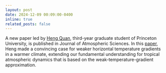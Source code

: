 ```yaml
---
layout: post
date: 2024-12-09 00:09:00-0400
inline: true
related_posts: false
---
```


A new paper led by <a href="https://heng-quan.github.io/">Heng Quan</a>, third-year graduate student of Princeton University, is published in Journal of Atmospheric Sciences. In this <a href="https://journals.ametsoc.org/view/journals/atsc/aop/JAS-D-24-0140.1/JAS-D-24-0140.1.xml">paper</a>, Heng made a convincing case for weaker horizontal temperature gradients in a warmer climate, extending our fundamental understanding for tropical atmospheric dynamics that is based on the weak-temperature-gradient approximation.